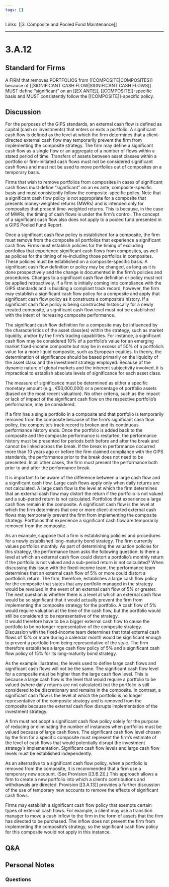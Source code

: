 ```yaml
---
tags: []
---
```

Links: [[3. Composite and Pooled Fund Maintenance]]
___
# 3.A.12
## Standard for Firms
A FIRM that removes PORTFOLIOS from [[COMPOSITE|COMPOSITES]] because of [[SIGNIFICANT CASH FLOW|SIGNIFICANT CASH FLOWS]] MUST define “significant” on an [[EX ANTE]], [[COMPOSITE]]-specific basis and MUST consistently follow the [[COMPOSITE]]-specific policy.
## Discussion
For the purposes of the GIPS standards, an external cash flow is defined as capital (cash or investments) that enters or exits a portfolio. A significant cash flow is defined as the level at which the firm determines that a client-directed external cash flow may temporarily prevent the firm from implementing the composite strategy. The firm may define a significant cash flow as a single flow or an aggregate of a number of flows within a stated period of time. Transfers of assets between asset classes within a portfolio or firm-initiated cash flows must not be considered significant cash flows and must not be used to move portfolios out of composites on a temporary basis.

Firms that wish to remove portfolios from composites in cases of significant cash flows must define “significant” on an ex ante, composite-specific basis and must consistently follow the composite-specific policy. Note that a significant cash flow policy is not appropriate for a composite that presents money-weighted returns (MWRs) and is intended only for composites that present time-weighted returns. This is because, in the case of MWRs, the timing of cash flows is under the firm’s control. The concept of a significant cash flow also does not apply to a pooled fund presented in a GIPS Pooled Fund Report.

Once a significant cash flow policy is established for a composite, the firm must remove from the composite all portfolios that experience a significant cash flow. Firms must establish policies for the timing of excluding portfolios that experience significant cash flows from composites, as well as policies for the timing of re-including those portfolios in composites. These policies must be established on a composite-specific basis. A significant cash flow definition or policy may be changed, as long as it is done prospectively and the change is documented in the firm’s policies and procedures. Changes to a significant cash flow definition or policy must not be applied retroactively. If a firm is initially coming into compliance with the GIPS standards and is building a compliant track record, however, the firm may establish a significant cash flow policy for a composite and apply that significant cash flow policy as it constructs a composite’s history. If a significant cash flow policy is being constructed historically for a newly created composite, a significant cash flow level must not be established with the intent of increasing composite performance.

The significant cash flow definition for a composite may be influenced by the characteristics of the asset class(es) within the strategy, such as market liquidity, and/or by the firm’s trading capabilities. For instance, a significant cash flow may be considered 10% of a portfolio’s value for an emerging market fixed-income composite but may be in excess of 50% of a portfolio’s value for a more liquid composite, such as European equities. In theory, the determination of significance should be based primarily on the liquidity of the asset class and the investment strategy employed. Because of the dynamic nature of global markets and the inherent subjectivity involved, it is impractical to establish absolute levels of significance for each asset class.

The measure of significance must be determined as either a specific monetary amount (e.g., €50,000,000) or a percentage of portfolio assets (based on the most recent valuation). No other criteria, such as the impact or lack of impact of the significant cash flow on the respective portfolio’s performance, may be considered.

If a firm has a single portfolio in a composite and that portfolio is temporarily removed from the composite because of the firm’s significant cash flow policy, the composite’s track record is broken and its continuous performance history ends. Once the portfolio is added back to the composite and the composite performance is restarted, the performance history must be presented for periods both before and after the break and cannot be linked across the break. If the break in performance occurred more than 10 years ago or before the firm claimed compliance with the GIPS standards, the performance prior to the break does not need to be presented. In all other cases, the firm must present the performance both prior to and after the performance break.

It is important to be aware of the difference between a large cash flow and a significant cash flow. Large cash flows apply only when daily returns are not calculated. A large cash flow is the level at which the firm determines that an external cash flow may distort the return if the portfolio is not valued and a sub-period return is not calculated. Portfolios that experience a large cash flow remain in the composite. A significant cash flow is the level at which the firm determines that one or more client-directed external cash flows may temporarily prevent the firm from implementing the composite strategy. Portfolios that experience a significant cash flow are temporarily removed from the composite.

As an example, suppose that a firm is establishing policies and procedures for a newly established long-maturity bond strategy. The firm currently values portfolios monthly. As part of determining the valuation policies for this strategy, the performance team asks the following question: Is there a level at which an external cash flow could distort a portfolio’s monthly return if the portfolio is not valued and a sub-period return is not calculated? When discussing this issue with the fixed-income team, the performance team determines that an external cash flow of 5% or more could distort a portfolio’s return. The firm, therefore, establishes a large cash flow policy for the composite that states that any portfolio managed in the strategy would be revalued in the event of an external cash flow of 5% or greater. The next question is whether there is a level at which an external cash flow would be so significant that it would actually prevent the firm from implementing the composite strategy for the portfolio. A cash flow of 5% would require valuation at the time of the cash flow, but the portfolio would still be considered to be representative of the strategy.  
It would therefore have to be a bigger external cash flow to cause the portfolio to be no longer representative of the composite strategy. Discussion with the fixed-income team determines that total external cash flows of 15% or more during a calendar month would be significant enough to prevent a portfolio from being representative of the style. The firm therefore establishes a large cash flow policy of 5% and a significant cash flow policy of 15% for its long-maturity bond strategy.

As the example illustrates, the levels used to define large cash flows and significant cash flows will not be the same. The significant cash flow level for a composite must be higher than the large cash flow level. This is because a large cash flow is the level that would require a portfolio to be valued (where daily returns are not calculated) but the portfolio is still considered to be discretionary and remains in the composite. In contrast, a significant cash flow is the level at which the portfolio is no longer representative of the composite strategy and is removed from the composite because the external cash flow disrupts implementation of the investment strategy.

A firm must not adopt a significant cash flow policy solely for the purpose of reducing or eliminating the number of instances when portfolios must be valued because of large cash flows. The significant cash flow level chosen by the firm for a specific composite must represent the firm’s estimate of the level of cash flows that would potentially disrupt the investment strategy’s implementation. Significant cash flow levels and large cash flow levels must be established independently.

As an alternative to a significant cash flow policy, when a portfolio is removed from the composite, it is recommended that a firm use a temporary new account. (See Provision [[3.B.2]].) This approach allows a firm to create a new portfolio into which a client’s contributions and withdrawals are directed. Provision [[3.A.13]] provides a further discussion of the use of temporary new accounts to remove the effects of significant cash flows.

Firms may establish a significant cash flow policy that exempts certain types of external cash flows. For example, a client may use a transition manager to move a cash inflow to the firm in the form of assets that the firm has directed to be purchased. The inflow does not prevent the firm from implementing the composite’s strategy, so the significant cash flow policy for this composite would not apply in this instance.
## Q&A

## Personal Notes

### Questions